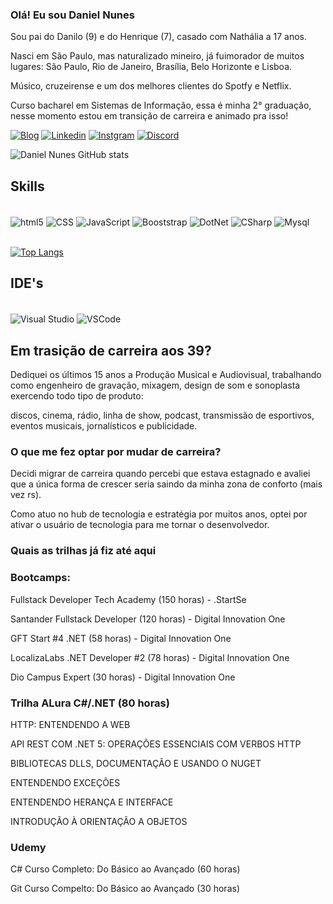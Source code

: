 ### Olá! Eu sou Daniel Nunes
 
Sou pai do Danilo (9) e do Henrique (7), casado com Nathália a 17 anos.

Nasci em São Paulo, mas naturalizado mineiro, já fuimorador de muitos lugares: São Paulo, Rio de Janeiro, Brasília, Belo Horizonte e Lisboa.

Músico, cruzeirense e um dos melhores clientes do Spotfy e Netflix.

Curso bacharel em Sistemas de Informação, essa é minha 2° graduação, nesse momento estou em transição de carreira e animado pra isso!


[![Blog](https://img.shields.io/badge/Medium-12100E?style=for-the-badge&logo=medium&logoColor=white)](https://medium.com/@danielnunes_83384/daniel-nunes-66390889c43)
[![Linkedin](https://img.shields.io/badge/LinkedIn-0077B5?style=for-the-badge&logo=linkedin&logoColor=white)](https://www.linkedin.com/in/danielnunessound/)
[![Instgram](https://img.shields.io/badge/Instagram-E4405F?style=for-the-badge&logo=instagram&logoColor=white)](https://www.instagram.com/danielnunes.sound/)
[![Discord](https://img.shields.io/badge/Discord-7289DA?style=for-the-badge&logo=discord&logoColor=white)](https://discord.com/channels/DanielNunes#4064)

![Daniel Nunes GitHub stats](https://github-readme-stats.vercel.app/api?username=danielnunes17&show_icons=true&theme=dracula)

## Skills

<div style = "display: inline_block"><br/>
<img align = "center" alt="html5" src ="https://img.shields.io/badge/HTML5-E34F26?style=for-the-badge&logo=html5&logoColor=white"/>
<img align = "center" alt="CSS" src ="https://img.shields.io/badge/CSS3-1572B6?style=for-the-badge&logo=css3&logoColor=white"/>
<img align = "center" alt="JavaScript" src ="https://img.shields.io/badge/JavaScript-F7DF1E?style=for-the-badge&logo=javascript&logoColor=black"/>
<img align = "center" alt="Booststrap" src ="https://img.shields.io/badge/Bootstrap-563D7C?style=for-the-badge&logo=bootstrap&logoColor=white"/>
<img align = "center" alt="DotNet" src = "https://img.shields.io/badge/.NET-5C2D91?style=for-the-badge&logo=.net&logoColor=white"/>
<img align = "center" alt="CSharp" src = "https://img.shields.io/badge/C%23-239120?style=for-the-badge&logo=c-sharp&logoColor=white"/>
<img align = "center" alt="Mysql" src = "https://img.shields.io/badge/MySQL-005C84?style=for-the-badge&logo=mysql&logoColor=white"/>
    
</div><br/>

[![Top Langs](https://github-readme-stats.vercel.app/api/top-langs/?username=danielnunes17&layout=demo)](https://github.com/anuraghazra/github-readme-stats)

## IDE's

<div style = "display: inline_block"><br/>
<img align = "center" alt="Visual Studio" src ="https://img.shields.io/badge/Visual_Studio-5C2D91?style=for-the-badge&logo=visual%20studio&logoColor=white"/>
<img align = "center" alt="VSCode" src ="https://img.shields.io/badge/Visual_Studio_Code-0078D4?style=for-the-badge&logo=visual%20studio%20code&logoColor=white"/>
</div>

## Em trasição de carreira aos 39?

Dediquei os últimos 15 anos a Produção Musical e Audiovisual, trabalhando como engenheiro de gravação, mixagem, design de som e sonoplasta exercendo todo tipo de produto: 

discos, cinema, rádio, linha de show, podcast, transmissão de esportivos, eventos musicais, jornalísticos e publicidade.

### O que me fez optar por mudar de carreira?

Decidi migrar de carreira quando percebi que estava estagnado e avaliei que a única forma de crescer seria saindo da minha zona de conforto (mais vez rs). 

Como atuo no hub de tecnologia e estratégia por muitos anos, optei por ativar o usuário de tecnologia para me tornar o desenvolvedor.

### Quais as trilhas já fiz até aqui

### Bootcamps:
Fullstack Developer Tech Academy (150 horas) - .StartSe 

Santander Fullstack Developer (120 horas) - Digital Innovation One

GFT Start #4 .NET (58 horas) - Digital Innovation One

LocalizaLabs .NET Developer #2 (78 horas) - Digital Innovation One

Dio Campus Expert (30 horas) - Digital Innovation One

### Trilha ALura C#/.NET (80 horas)
HTTP: ENTENDENDO A WEB

API REST COM .NET 5: OPERAÇÕES ESSENCIAIS COM VERBOS HTTP

BIBLIOTECAS DLLS, DOCUMENTAÇÃO E USANDO O NUGET

ENTENDENDO EXCEÇÕES

ENTENDENDO HERANÇA E INTERFACE

INTRODUÇÃO À ORIENTAÇÃO A OBJETOS

### Udemy
C# Curso Completo: Do Básico ao Avançado (60 horas)

Git Curso Compelto: Do Básico ao Avançado (30 horas)





